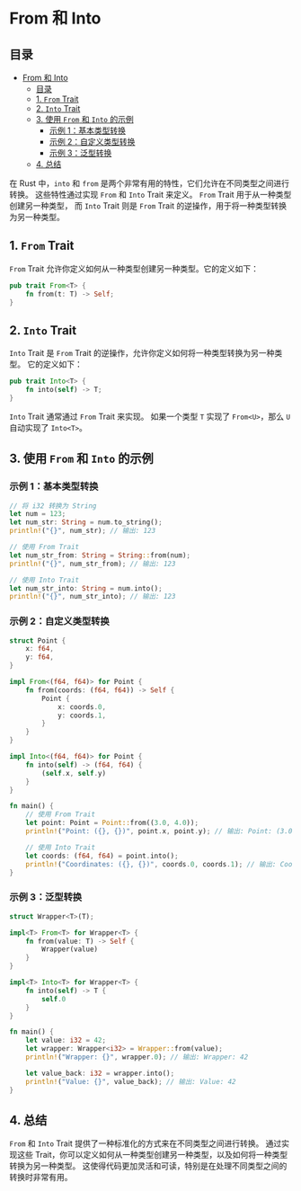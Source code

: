 # From 和 Into

## 目录

- [From 和 Into](#from-和-into)
  - [目录](#目录)
  - [1. `From` Trait](#1-from-trait)
  - [2. `Into` Trait](#2-into-trait)
  - [3. 使用 `From` 和 `Into` 的示例](#3-使用-from-和-into-的示例)
    - [示例 1：基本类型转换](#示例-1基本类型转换)
    - [示例 2：自定义类型转换](#示例-2自定义类型转换)
    - [示例 3：泛型转换](#示例-3泛型转换)
  - [4. 总结](#4-总结)

在 Rust 中，`into` 和 `from` 是两个非常有用的特性，它们允许在不同类型之间进行转换。
这些特性通过实现 `From` 和 `Into` Trait 来定义。
`From` Trait 用于从一种类型创建另一种类型，
而 `Into` Trait 则是 `From` Trait 的逆操作，用于将一种类型转换为另一种类型。

## 1. `From` Trait

`From` Trait 允许你定义如何从一种类型创建另一种类型。它的定义如下：

```rust
pub trait From<T> {
    fn from(t: T) -> Self;
}
```

## 2. `Into` Trait

`Into` Trait 是 `From` Trait 的逆操作，允许你定义如何将一种类型转换为另一种类型。
它的定义如下：

```rust
pub trait Into<T> {
    fn into(self) -> T;
}
```

`Into` Trait 通常通过 `From` Trait 来实现。
如果一个类型 `T` 实现了 `From<U>`，那么 `U` 自动实现了 `Into<T>`。

## 3. 使用 `From` 和 `Into` 的示例

### 示例 1：基本类型转换

```rust
// 将 i32 转换为 String
let num = 123;
let num_str: String = num.to_string();
println!("{}", num_str); // 输出: 123

// 使用 From Trait
let num_str_from: String = String::from(num);
println!("{}", num_str_from); // 输出: 123

// 使用 Into Trait
let num_str_into: String = num.into();
println!("{}", num_str_into); // 输出: 123
```

### 示例 2：自定义类型转换

```rust
struct Point {
    x: f64,
    y: f64,
}

impl From<(f64, f64)> for Point {
    fn from(coords: (f64, f64)) -> Self {
        Point {
            x: coords.0,
            y: coords.1,
        }
    }
}

impl Into<(f64, f64)> for Point {
    fn into(self) -> (f64, f64) {
        (self.x, self.y)
    }
}

fn main() {
    // 使用 From Trait
    let point: Point = Point::from((3.0, 4.0));
    println!("Point: ({}, {})", point.x, point.y); // 输出: Point: (3.0, 4.0)

    // 使用 Into Trait
    let coords: (f64, f64) = point.into();
    println!("Coordinates: ({}, {})", coords.0, coords.1); // 输出: Coordinates: (3.0, 4.0)
}
```

### 示例 3：泛型转换

```rust
struct Wrapper<T>(T);

impl<T> From<T> for Wrapper<T> {
    fn from(value: T) -> Self {
        Wrapper(value)
    }
}

impl<T> Into<T> for Wrapper<T> {
    fn into(self) -> T {
        self.0
    }
}

fn main() {
    let value: i32 = 42;
    let wrapper: Wrapper<i32> = Wrapper::from(value);
    println!("Wrapper: {}", wrapper.0); // 输出: Wrapper: 42

    let value_back: i32 = wrapper.into();
    println!("Value: {}", value_back); // 输出: Value: 42
}
```

## 4. 总结

`From` 和 `Into` Trait 提供了一种标准化的方式来在不同类型之间进行转换。
通过实现这些 Trait，你可以定义如何从一种类型创建另一种类型，以及如何将一种类型转换为另一种类型。
这使得代码更加灵活和可读，特别是在处理不同类型之间的转换时非常有用。
